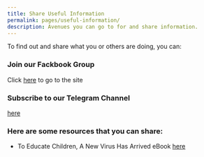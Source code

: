 ```yaml
---
title: Share Useful Information
permalink: pages/useful-information/
description: Avenues you can go to for and share information.
---
```


To find out and share what you or others are doing, you can:
### Join our Fackbook Group 
Click <a href="https://www.facebook.com/groups/193720638381555">here</a> to go to the site
### Subscribe to our Telegram Channel
<a href="https://t.me/joinchat/AAAAAE9SFl2mvOXMzmzgyA">here</a>
### Here are some resources that you can share: 

* To Educate Children, A New Virus Has Arrived eBook
<a href="https://info.etonhouse.com.sg/a-new-virus-has-arrived-ebook">here</a>
